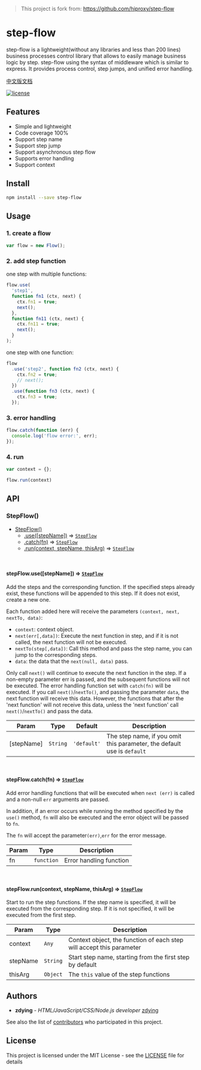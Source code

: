 > This project is fork from: https://github.com/hiproxy/step-flow

# step-flow

step-flow is a lightweight(without any libraries and less than 200 lines) business processes control library that allows to easily manage business logic by step. step-flow using the syntax of middleware which is similar to express. It provides process control, step jumps, and unified error handling.

[中文版文档](https://github.com/zdying/step-flow/blob/master/README-zh.md)


[![license](https://img.shields.io/badge/license-MIT-green.svg)](https://github.com/zdying/step-flow/blob/master/LICENSE)

## Features

* Simple and lightweight
* Code coverage 100%
* Support step name
* Support step jump
* Support asynchronous step flow
* Supports error handling
* Support context

## Install

```bash
npm install --save step-flow
```

## Usage

### 1. create a flow

```js
var flow = new Flow();
```

### 2. add step function

one step with multiple functions:

```js
flow.use(
  'step1',
  function fn1 (ctx, next) {
    ctx.fn1 = true;
    next();
  },
  function fn11 (ctx, next) {
    ctx.fn11 = true;
    next();
  }
);
```

one step with one function:

```js
flow
  .use('step2', function fn2 (ctx, next) {
    ctx.fn2 = true;
    // next();
  })
  .use(function fn3 (ctx, next) {
    ctx.fn3 = true;
  });
```

### 3. error handling

```js
flow.catch(function (err) {
  console.log('flow error:', err);
});
```

### 4. run

```js
var context = {};

flow.run(context)
```

## API

<a name="StepFlow"></a>

### StepFlow()

* [StepFlow()](#StepFlow)
    * [.use([stepName])](#StepFlow+use) ⇒ [<code>StepFlow</code>](#StepFlow)
    * [.catch(fn)](#StepFlow+catch) ⇒ [<code>StepFlow</code>](#StepFlow)
    * [.run(context, stepName, thisArg)](#StepFlow+run) ⇒ [<code>StepFlow</code>](#StepFlow)

<a name="StepFlow+use"></a>

<br/>

#### stepFlow.use([stepName]) ⇒ [<code>StepFlow</code>](#StepFlow)

Add the steps and the corresponding function. If the specified steps already exist, these functions will be appended to this step. If it does not exist, create a new one.

Each function added here will receive the parameters `(context, next, nextTo, data)`:

* `context`: context object.
* `next(err[,data])`: Execute the next function in step, and if it is not called, the next function will not be executed.
* `nextTo(step[,data])`: Call this method and pass the step name, you can jump to the corresponding steps.
* `data`: the data that the `next(null, data)` pass.

Only call `next()` will continue to execute the next function in the step. If a non-empty parameter err is passed, and the subsequent functions will not be executed. The error handling function set with `catch(fn)` will be executed. If you call `next()`/`nextTo()`, and passing the parameter `data`, the next function will receive this data. However, the functions that after the 'next function' will not receive this data, unless the 'next function' call `next()`/`nextTo()` and pass the data.

| Param | Type | Default | Description |
| --- | --- | --- | --- |
| [stepName] | <code>String</code> | <code>&#x27;default&#x27;</code> | The step name, if you omit this parameter, the default use is `default` |

<a name="StepFlow+catch"></a>

<br/>

#### stepFlow.catch(fn) ⇒ [<code>StepFlow</code>](#StepFlow)

Add error handling functions that will be executed when `next (err)` is called and a non-null `err` arguments are passed.

In addition, if an error occurs while running the method specified by the `use()` method, `fn` will also be executed and the error object will be passed to `fn`.

The `fn` will accept the parameter`(err)`,`err` for the error message.

| Param | Type | Description |
| --- | --- | --- |
| fn | <code>function</code> | Error handling function |

<a name="StepFlow+run"></a>

<br/>

#### stepFlow.run(context, stepName, thisArg) ⇒ [<code>StepFlow</code>](#StepFlow)

Start to run the step functions.
If the step name is specified, it will be executed from the corresponding step. If it is not specified, it will be executed from the first step.

| Param | Type | Description |
| --- | --- | --- |
| context | <code>Any</code> | Context object, the function of each step will accept this parameter|
| stepName | <code>String</code> |Start step name, starting from the first step by default |
| thisArg | <code>Object</code> | The `this` value of the step functions |

## Authors

* __zdying__ - _HTML/JavaScript/CSS/Node.js developer_ [zdying](https://github.com/zdying)

See also the list of [contributors](https://github.com/zdying/step-flow/graphs/contributors) who participated in this project.

## License

This project is licensed under the MIT License - see the [LICENSE](https://github.com/zdying/step-flow/blob/master/LICENSE) file for details
